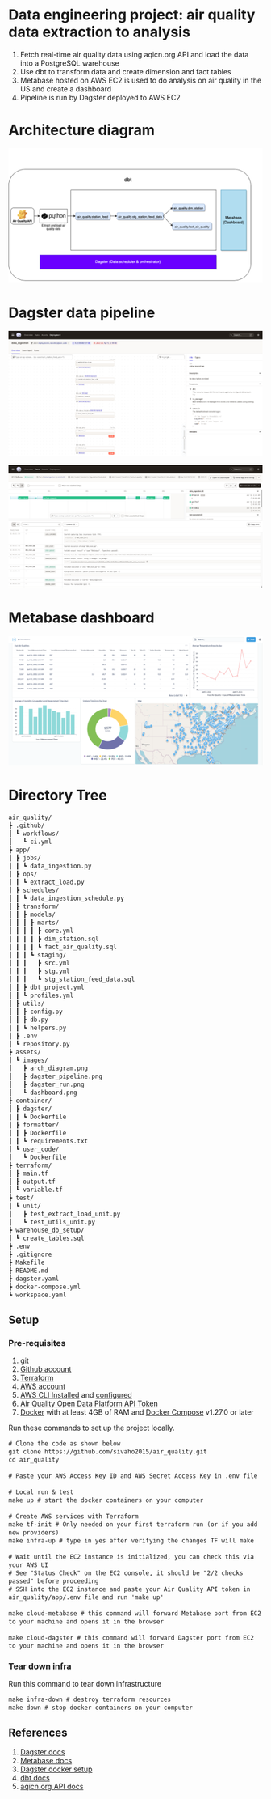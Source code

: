 # Data engineering project: air quality data extraction to analysis

1. Fetch real-time air quality data using aqicn.org API and load the data into a PostgreSQL warehouse
2. Use dbt to transform data and create dimension and fact tables
3. Metabase hosted on AWS EC2 is used to do analysis on air quality in the US and create a dashboard
4. Pipeline is run by Dagster deployed to AWS EC2

# Architecture diagram
![Architecture](assets/images/arch_diagram.png)

# Dagster data pipeline

![Pipeline](assets/images/dagster_pipeline.png)

![Run](assets/images/dagster_run.png)

# Metabase dashboard

![Dashboard](assets/images/dashboard.png)

# Directory Tree

```
air_quality/
┣ .github/
┃ ┗ workflows/
┃   ┗ ci.yml
┣ app/
┃ ┣ jobs/
┃ ┃ ┗ data_ingestion.py
┃ ┣ ops/
┃ ┃ ┗ extract_load.py
┃ ┣ schedules/
┃ ┃ ┗ data_ingestion_schedule.py
┃ ┣ transform/
┃ ┃ ┣ models/
┃ ┃ ┃ ┣ marts/
┃ ┃ ┃ ┃ ┣ core.yml
┃ ┃ ┃ ┃ ┣ dim_station.sql
┃ ┃ ┃ ┃ ┗ fact_air_quality.sql
┃ ┃ ┃ ┗ staging/
┃ ┃ ┃   ┣ src.yml
┃ ┃ ┃   ┣ stg.yml
┃ ┃ ┃   ┗ stg_station_feed_data.sql
┃ ┃ ┣ dbt_project.yml
┃ ┃ ┗ profiles.yml
┃ ┣ utils/
┃ ┃ ┣ config.py
┃ ┃ ┣ db.py
┃ ┃ ┗ helpers.py
┃ ┣ .env
┃ ┗ repository.py
┣ assets/
┃ ┗ images/
┃   ┣ arch_diagram.png
┃   ┣ dagster_pipeline.png
┃   ┣ dagster_run.png
┃   ┗ dashboard.png
┣ container/
┃ ┣ dagster/
┃ ┃ ┗ Dockerfile
┃ ┣ formatter/
┃ ┃ ┣ Dockerfile
┃ ┃ ┗ requirements.txt
┃ ┗ user_code/
┃   ┗ Dockerfile
┣ terraform/
┃ ┣ main.tf
┃ ┣ output.tf
┃ ┗ variable.tf
┣ test/
┃ ┗ unit/
┃   ┣ test_extract_load_unit.py
┃   ┗ test_utils_unit.py
┣ warehouse_db_setup/
┃ ┗ create_tables.sql
┣ .env
┣ .gitignore
┣ Makefile
┣ README.md
┣ dagster.yaml
┣ docker-compose.yml
┗ workspace.yaml
```

## Setup

### Pre-requisites

1. [git](https://git-scm.com/book/en/v2/Getting-Started-Installing-Git)
2. [Github account](https://github.com/)
3. [Terraform](https://developer.hashicorp.com/terraform/tutorials/aws-get-started/install-cli)
4. [AWS account](https://aws.amazon.com/)
5. [AWS CLI Installed](https://docs.aws.amazon.com/cli/latest/userguide/getting-started-install.html) and [configured](https://docs.aws.amazon.com/cli/latest/userguide/cli-chap-configure.html)
3. [Air Quality Open Data Platform API Token](https://aqicn.org/data-platform/token/)
4. [Docker](https://docs.docker.com/engine/install/) with at least 4GB of RAM and [Docker Compose](https://docs.docker.com/compose/install/) v1.27.0 or later

Run these commands to set up the project locally.

```shell
# Clone the code as shown below
git clone https://github.com/sivaho2015/air_quality.git
cd air_quality

# Paste your AWS Access Key ID and AWS Secret Access Key in .env file

# Local run & test
make up # start the docker containers on your computer

# Create AWS services with Terraform
make tf-init # Only needed on your first terraform run (or if you add new providers)
make infra-up # type in yes after verifying the changes TF will make

# Wait until the EC2 instance is initialized, you can check this via your AWS UI
# See "Status Check" on the EC2 console, it should be "2/2 checks passed" before proceeding
# SSH into the EC2 instance and paste your Air Quality API token in air_quality/app/.env file and run 'make up'

make cloud-metabase # this command will forward Metabase port from EC2 to your machine and opens it in the browser

make cloud-dagster # this command will forward Dagster port from EC2 to your machine and opens it in the browser
```

### Tear down infra

Run this command to tear down infrastructure

```shell
make infra-down # destroy terraform resources
make down # stop docker containers on your computer
```

## References

1. [Dagster docs](https://docs.dagster.io/tutorial)
2. [Metabase docs](https://www.metabase.com/learn/getting-started/getting-started.html)
3. [Dagster docker setup](https://github.com/dagster-io/dagster/tree/0.14.17/examples/deploy_docker)
4. [dbt docs](https://docs.getdbt.com/)
5. [aqicn.org API docs](https://aqicn.org/json-api/doc/)